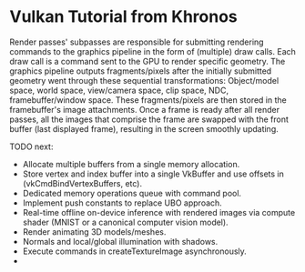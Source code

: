# Vulkan Tutorial from Khronos

Render passes' subpasses are responsible for submitting rendering commands to the graphics pipeline in the form of (multiple) draw calls. 
Each draw call is a command sent to the GPU to render specific geometry. 
The graphics pipeline outputs fragments/pixels after the initially submitted geometry went through these sequential transformations: 
Object/model space, world space, view/camera space, clip space, NDC, framebuffer/window space. 
These fragments/pixels are then stored in the framebuffer's image attachments. 
Once a frame is ready after all render passes, all the images that comprise the frame are swapped 
with the front buffer (last displayed frame), resulting in the screen smoothly updating.

TODO next:

* Allocate multiple buffers from a single memory allocation.
* Store vertex and index buffer into a single VkBuffer and use offsets in (vkCmdBindVertexBuffers, etc).
* Dedicated memory operations queue with command pool.
* Implement push constants to replace UBO approach.
* Real-time offline on-device inference with rendered images via compute shader (MNIST or a canonical computer vision model).
* Render animating 3D models/meshes.
* Normals and local/global illumination with shadows.
* Execute commands in createTextureImage asynchronously.
* 